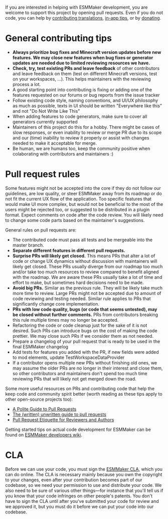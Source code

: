 If you are interested in helping with ESMMaker development, you are welcome to support this project by 
opening pull requests. Even if you do not code, you can help by [contributing translations](https://translate.mcreator.net/), [in-app tips](https://github.com/ESMMaker/ESMMaker/tree/master/plugins/mcreator-localization/help), or
by [donating](https://mcreator.net/donate).

# General contributing tips

* **Always prioritize bug fixes and Minecraft version updates before new features. We may close new features when bug fixes or generator updates are needed due to limited reviewing resources we have.**
* **Check, try, test existing PRs and leave feedback** of other contributors and leave feedback on them (test on different Minecraft versions, test on your workspaces, ...). This helps maintainers with the reviewing process a lot.
* A good starting point into contributing is fixing or adding one of the features requested on our forums or bug reports from the issue tracker
* Follow existing code style, naming conventions, and UI/UX philosophy as much as possible, texts in UI should be written "Everywhere like this" and not "Do Not Write Like This"
* When adding features to code generators, make sure to cover all generators currently supported
* Maintainers of this project do this for a hobby. There might be cases of slow responses, or even inability to review or merge PR due to its scope and our (time) inability to review it properly or assist with changes needed to make it acceptable for merge.
* Be human, we are humans too, keep the community positive when colaborating with contributors and maintainers :)

# Pull request rules

Some features might not be accepted into the core if they do not follow our guidelines, are low quality, or steer ESMMaker away from its roadmap 
or do not fit the current UX flow of the application. Too specific features that would make UI more complex, but would not be beneficial to the
most of the users might be rejected too, or suggested to be distributed in a plugin format. Expect comments on code after the code review. You will likely
need to change some code parts based on the maintainer's suggestions.

General rules on pull requests are:

* The contributed code must pass all tests and be mergeable into the master branch.
* **Separate different features in different pull requests.**
* **Surprise PRs will likely get closed.** This means PRs that alter a lot of code or change UX dynamics without discussion with maintainers will likely get closed. These PRs usually diverge from our roadmap too much and/or take too much resources to review compared to benefit aligned with the roadmap. We are aware these PRs usually take a lot of time and effort to make, but sometimes hard decisions need to be made.
* **Avoid big PRs.** Similar as the previous rule. They will be likely take much more time to review. Large PRs might not be accepted due to amount of code reviewing and testing needed. Similar rule applies to PRs that significantly change core implementation.
* **PRs with low code quality, bugs (or code that seems untested), may be closed without further comments.** PRs from contributors breaking this rule multiple times may no longer be accepted.
* Refactoring the code or code cleanup just for the sake of it is not desired. Such PRs can introduce bugs on the cost of making the code prettier. We may close such PRs if we consider them as not needed.
* Prepare a changelog of your pull request that is ready to be used in the final ESMMaker changelog
* Add tests for features you added with the PR, if new fields were added to mod elements, update TestWorkspaceDataProvider
* If a contributor opens multiple new PRs without finishing old ones, we may assume the older PRs are no longer in their interest and close them, so other contributors and maintainers don't spend too much time reviewing PRs that will likely not get merged down the road.

Some more useful resources on PRs and contributing code that help the keep code and community spirit better (worth reading as these tips apply to other open-source projects too):

* [A Polite Guide to Pull Requests](https://thenewstack.io/code-n00b-polite-guide-pull-requests/)
* [The (written) unwritten guide to pull requests](https://www.atlassian.com/blog/git/written-unwritten-guide-pull-requests)
* [Pull Request Etiquette for Reviewers and Authors](https://betterprogramming.pub/pull-request-etiquettes-for-reviewer-and-author-f4e80360f92c)

Getting started tips on actual code development for ESMMaker can be found on [ESMMaker developers wiki](https://github.com/ESMMaker/ESMMaker/wiki).

# CLA

Before we can use your code, you must sign the [ESMMaker CLA](https://cla-assistant.io/ESMMaker/ESMMaker), which you can do online.
The CLA is necessary mainly because you own the copyright to your changes, even after your contribution 
becomes part of our codebase, so we need your permission to use and distribute your code. We also need to be sure 
of various other things—for instance that you'll tell us if you know that your code infringes on other people's patents. 
You don't have to sign the CLA until after you've submitted your code for review and we approved it, but you must do it before
 we can put your code into our codebase.
